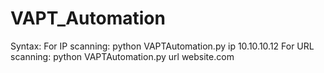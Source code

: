 # VAPT_Automation

Syntax:
For IP scanning: python VAPTAutomation.py ip 10.10.10.12
For URL scanning: python VAPTAutomation.py url website.com
